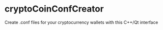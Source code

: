 cryptoCoinConfCreator
=====================

Create .conf files for your cryptocurrency wallets with this C++/Qt interface
